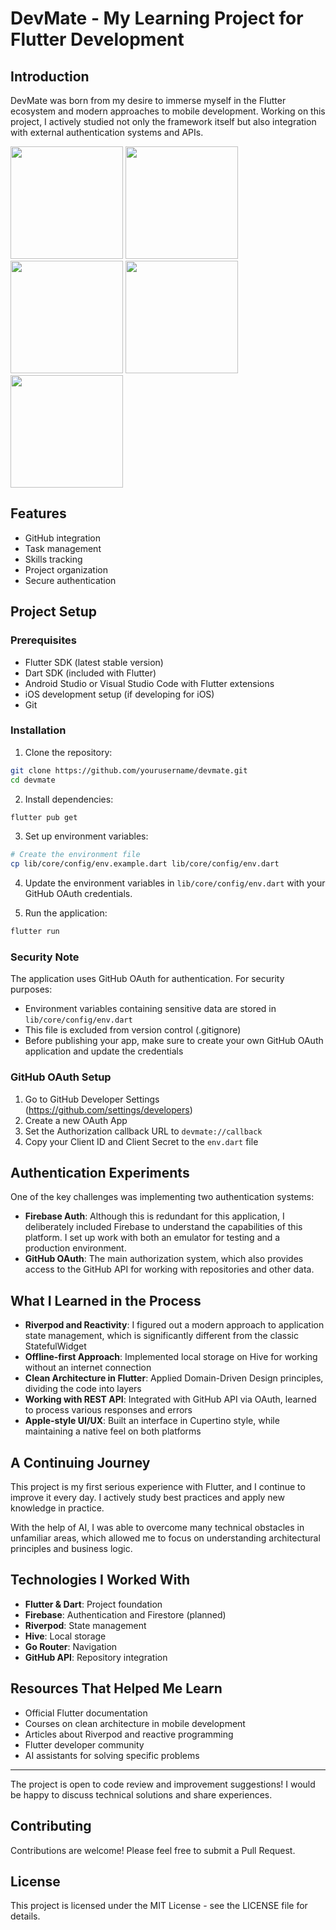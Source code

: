 # DevMate - My Learning Project for Flutter Development

## Introduction

DevMate was born from my desire to immerse myself in the Flutter ecosystem and modern approaches to mobile development. Working on this project, I actively studied not only the framework itself but also integration with external authentication systems and APIs.

<p float="left">
  <img src="https://github.com/user-attachments/assets/c9321511-4d4a-4bf9-bde3-b036f942be38" width=180" />
  <img src="https://github.com/user-attachments/assets/f5dea508-5d0b-499b-9502-64d6a3fe2b06" width="180" /> 
  <img src="https://github.com/user-attachments/assets/66eacd5b-6a34-4493-bcd2-b4d470a140e3" width="180" />
   <img src="https://github.com/user-attachments/assets/ec526ddf-11f7-40f2-9fb4-fb932bc7182d" width="180" />
   <img src="https://github.com/user-attachments/assets/1024264a-b3fe-4b6c-a345-8105686ceea3" width="180" />
</p>

## Features

- GitHub integration
- Task management
- Skills tracking
- Project organization
- Secure authentication

## Project Setup

### Prerequisites

- Flutter SDK (latest stable version)
- Dart SDK (included with Flutter)
- Android Studio or Visual Studio Code with Flutter extensions
- iOS development setup (if developing for iOS)
- Git

### Installation

1. Clone the repository:
```bash
git clone https://github.com/yourusername/devmate.git
cd devmate
```

2. Install dependencies:
```bash
flutter pub get
```

3. Set up environment variables:
```bash
# Create the environment file
cp lib/core/config/env.example.dart lib/core/config/env.dart
```

4. Update the environment variables in `lib/core/config/env.dart` with your GitHub OAuth credentials.

5. Run the application:
```bash
flutter run
```

### Security Note

The application uses GitHub OAuth for authentication. For security purposes:

- Environment variables containing sensitive data are stored in `lib/core/config/env.dart`
- This file is excluded from version control (.gitignore)
- Before publishing your app, make sure to create your own GitHub OAuth application and update the credentials

### GitHub OAuth Setup

1. Go to GitHub Developer Settings (https://github.com/settings/developers)
2. Create a new OAuth App
3. Set the Authorization callback URL to `devmate://callback`
4. Copy your Client ID and Client Secret to the `env.dart` file

## Authentication Experiments

One of the key challenges was implementing two authentication systems:

- **Firebase Auth**: Although this is redundant for this application, I deliberately included Firebase to understand the capabilities of this platform. I set up work with both an emulator for testing and a production environment.
- **GitHub OAuth**: The main authorization system, which also provides access to the GitHub API for working with repositories and other data.

## What I Learned in the Process

- **Riverpod and Reactivity**: I figured out a modern approach to application state management, which is significantly different from the classic StatefulWidget
- **Offline-first Approach**: Implemented local storage on Hive for working without an internet connection
- **Clean Architecture in Flutter**: Applied Domain-Driven Design principles, dividing the code into layers
- **Working with REST API**: Integrated with GitHub API via OAuth, learned to process various responses and errors
- **Apple-style UI/UX**: Built an interface in Cupertino style, while maintaining a native feel on both platforms

## A Continuing Journey

This project is my first serious experience with Flutter, and I continue to improve it every day. I actively study best practices and apply new knowledge in practice.

With the help of AI, I was able to overcome many technical obstacles in unfamiliar areas, which allowed me to focus on understanding architectural principles and business logic.

## Technologies I Worked With

- **Flutter & Dart**: Project foundation
- **Firebase**: Authentication and Firestore (planned)
- **Riverpod**: State management
- **Hive**: Local storage
- **Go Router**: Navigation
- **GitHub API**: Repository integration

## Resources That Helped Me Learn

- Official Flutter documentation
- Courses on clean architecture in mobile development
- Articles about Riverpod and reactive programming
- Flutter developer community
- AI assistants for solving specific problems

---

The project is open to code review and improvement suggestions! I would be happy to discuss technical solutions and share experiences.

## Contributing

Contributions are welcome! Please feel free to submit a Pull Request.

## License

This project is licensed under the MIT License - see the LICENSE file for details.
